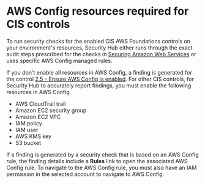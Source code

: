 # AWS Config resources required for CIS controls<a name="securityhub-standards-cis-config-resources"></a>

To run security checks for the enabled CIS AWS Foundations controls on your environment's resources, Security Hub either runs through the exact audit steps prescribed for the checks in [Securing Amazon Web Services](https://www.cisecurity.org/benchmark/amazon_web_services/) or uses specific AWS Config managed rules\.

If you don't enable all resources in AWS Config, a finding is generated for the control [2\.5 – Ensure AWS Config is enabled](securityhub-cis-controls.md#securityhub-cis-controls-2.5)\. For other CIS controls, for Security Hub to accurately report findings, you must enable the following resources in AWS Config\.
+ AWS CloudTrail trail
+ Amazon EC2 security group
+ Amazon EC2 VPC
+ IAM policy
+ IAM user
+ AWS KMS key
+ S3 bucket

If a finding is generated by a security check that is based on an AWS Config rule, the finding details include a **Rules** link to open the associated AWS Config rule\. To navigate to the AWS Config rule, you must also have an IAM permission in the selected account to navigate to AWS Config\.